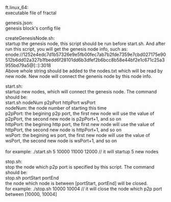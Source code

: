 ft.linux_64: \
  executable file of fractal

genesis.json: \
  genesis block's config file

createGenesisNode.sh:\
  startup the genesis node, this script should be run before start.sh. And after run this script, you will get the genesis node info, such as: enode://1252e4edc7d1b57326e9e5fb00fec7ab7b2fde7359e7cbd027175e90512b6dd02a327b1fbedd6f28101dd6b3dfef2b6bcc8b58e44bf2e1c671c25a3955bd79a5@[::]:3018\
Above whole string should be added to the nodes.txt which will be read by new node. New node will connect the genenis node by this node info.

start.sh:\
  startup new nodes, which will connect the genesis node. The command should be: \
  start.sh nodeNum p2pPort httpPort wsPort\
  nodeNum: the node number of starting this time\
  p2pPort: the begining p2p port, the first new node will use the value of p2pPort, the second new node is p2pPort+1, and so on\
  httpPort: the begining http port, the first new node will use the value of httpPort, the second new node is httpPort+1, and so on\
  wsPort: the begining ws port, the first new node will use the value of wsPort, the second new node is wsPort+1, and so on\
  \
  for example: ./start.sh 5 10000 11000 12000   // it will startup 5 new nodes
  
stop.sh:\
  stop the node which p2p port is specified by this script. The command should be:\
  stop.sh portStart portEnd\
  the node which node is between [portStart, portEnd] will be closed.\
  for example: ./stop.sh 10000 10004   // it will close the node which p2p port between [10000, 10004]
